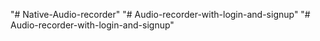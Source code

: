 "# Native-Audio-recorder" 
"# Audio-recorder-with-login-and-signup" 
"# Audio-recorder-with-login-and-signup" 
